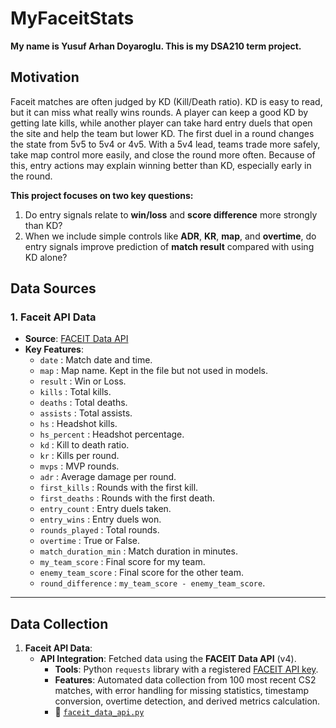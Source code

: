 # MyFaceitStats

**My name is Yusuf Arhan Doyaroglu. This is my DSA210 term project.**

## Motivation


Faceit matches are often judged by KD (Kill/Death ratio). KD is easy to read, but it can miss what really wins rounds. A player can keep a good KD by getting late kills, while another player can take hard entry duels that open the site and help the team but lower KD. The first duel in a round changes the state from 5v5 to 5v4 or 4v5. With a 5v4 lead, teams trade more safely, take map control more easily, and close the round more often. Because of this, entry actions may explain winning better than KD, especially early in the round.

**This project focuses on two key questions:**
1. Do entry signals relate to **win/loss** and **score difference** more strongly than KD?
2. When we include simple controls like **ADR**, **KR**, **map**, and **overtime**, do entry signals improve prediction of **match result** compared with using KD alone?



## Data Sources

### **1. Faceit API Data**
- **Source**: [FACEIT Data API](https://docs.faceit.com/docs/data-api/)
- **Key Features**:
  - `date` : Match date and time.
  - `map` : Map name. Kept in the file but not used in models.
  - `result` : Win or Loss.
  - `kills` : Total kills.
  - `deaths` : Total deaths.
  - `assists` : Total assists.
  - `hs` : Headshot kills.
  - `hs_percent` : Headshot percentage.
  - `kd` : Kill to death ratio.
  - `kr` : Kills per round.
  - `mvps` : MVP rounds.
  - `adr` : Average damage per round.
  - `first_kills` : Rounds with the first kill.
  - `first_deaths` : Rounds with the first death.
  - `entry_count` : Entry duels taken.
  - `entry_wins` : Entry duels won.
  - `rounds_played` : Total rounds.
  - `overtime` : True or False.
  - `match_duration_min` : Match duration in minutes.
  - `my_team_score` : Final score for my team.
  - `enemy_team_score` : Final score for the other team.
  - `round_difference` : `my_team_score - enemy_team_score`.

---

## **Data Collection**
1. **Faceit API Data**:
   - **API Integration**: Fetched data using the **FACEIT Data API** (v4).
     - **Tools**: Python `requests` library with a registered [FACEIT API key](https://faceit.com/developers).
     - **Features**: Automated data collection from 100 most recent CS2 matches, with error handling for missing statistics, timestamp conversion, overtime detection, and derived metrics calculation.
     - 📎 [`faceit_data_api.py`](./faceit_data_api.py)
